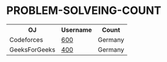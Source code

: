 # PROBLEM-SOLVEING-COUNT



<table style="width:100%">
  <tr>
    <th>OJ</th>
    <th>Username</th>
    <th>Count</th>
  </tr>
  <tr>
    <td>Codeforces</td>
    <td><a href="https://codeforces.com/profile/mizan9278"> 600 </a></td>
    <td>Germany</td>
  </tr>


   <tr>
    <td>GeeksForGeeks</td>
    <td><a href="https://auth.geeksforgeeks.org/user/mizanmd92782/?utm_source=geeksforgeeks&utm_medium=my_profile&utm_campaign=auth_user"> 400 </a></td>
    <td>Germany</td>
  </tr>
 
</table>
